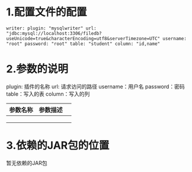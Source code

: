 # 1.配置文件的配置

`
writer:
  plugin: "mysqlwriter"
  url: "jdbc:mysql://localhost:3306/filedb?useUnicode=true&characterEncoding=utf8&serverTimezone=UTC"
  username: "root"
  password: "root"
  table: "student"
  column: "id,name"
`

# 2.参数的说明

plugin: 插件的名称
url: 请求访问的路径
username：用户名
password：密码
table：写入的表
column：写入的列

| 参数名称 | 参数描述 |      |
| -------- | -------- | ---- |
|          |          |      |
|          |          |      |
|          |          |      |



# 3.依赖的JAR包的位置

暂无依赖的JAR包
